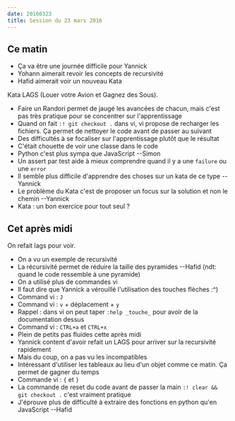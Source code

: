 ```yaml
---
date: 20160323
title: Session du 23 mars 2016
---
```


## Ce matin

- Ça va être une journée difficile pour Yannick
- Yohann aimerait revoir les concepts de recursivité
- Hafid aimerait voir un nouveau Kata

Kata LAGS (Louer votre Avion et Gagnez des Sous).

- Faire un Randori permet de jaugé les avancées de chacun, mais c'est pas très pratique pour se concentrer sur l'apprentissage
- Quand on fait `:! git checkout .` dans vi, vi propose de recharger les fichiers. Ça permet de nettoyer le code avant de passer au suivant
- Des difficultés à se focaliser sur l'apprentissage plutôt que le résultat
- C'était chouette de voir une classe dans le code
- Python c'est plus sympa que JavaScript --Simon
- Un assert par test aide à mieux comprendre quand il y a une `failure` ou une `error`
- Il semble plus difficile d'apprendre des choses sur un kata de ce type --Yannick
- Le problème du Kata c'est de proposer un focus sur la solution et non le chemin --Yannick
- Kata : un bon exercice pour tout seul ?

## Cet après midi

On refait lags pour voir.

- On a vu un exemple de recursivité
- La récursivité permet de réduire la taille des pyramides --Hafid (ndt: quand le code ressemble à une pyramide)
- On a utilisé plus de commandes vi
- Il faut dire que Yannick a vérouillé l'utilisation des touches flèches :^)
- Command vi : `J`
- Command vi : `v` + déplacement + `y`
- Rappel : dans vi on peut taper `:help _touche_` pour avoir de la documentation dessus
- Command vi : `CTRL+a` et `CTRL+x`
- Plein de petits pas fluides cette après midi
- Yannick content d'avoir refait un LAGS pour arriver sur la recursivité rapidement
- Mais du coup, on a pas vu les incompatibles
- Intéressant d'utiliser les tableaux au lieu d'un objet comme ce matin. Ça permet de gagner du temps
- Commande vi : `{` et `}`
- La commande de reset du code avant de passer la main `:! clear && git checkout .` c'est vraiment pratique
- J'éprouve plus de difficulté à extraire des fonctions en python qu'en JavaScript --Hafid
